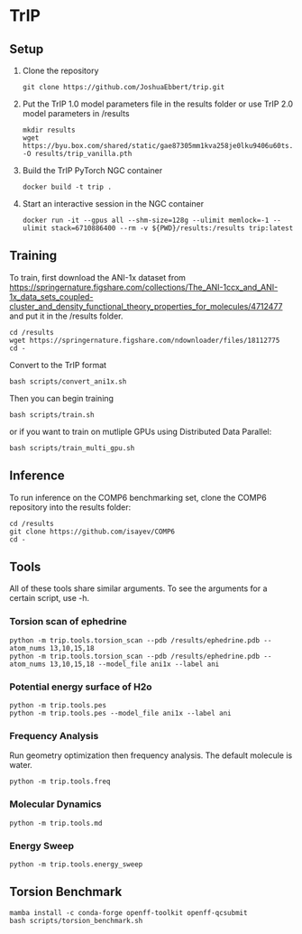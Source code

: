 # TrIP

## Setup

1. Clone the repository
    ```
    git clone https://github.com/JoshuaEbbert/trip.git
    ```
    
2. Put the TrIP 1.0 model parameters file in the results folder or use TrIP 2.0 model parameters in /results

    ```
    mkdir results
    wget https://byu.box.com/shared/static/gae87305mm1kva258je0lku9406u60ts.pth -O results/trip_vanilla.pth
    ```

3. Build the TrIP PyTorch NGC container
    ```
    docker build -t trip .
    ```

4. Start an interactive session in the NGC container
    ```
    docker run -it --gpus all --shm-size=128g --ulimit memlock=-1 --ulimit stack=6710886400 --rm -v ${PWD}/results:/results trip:latest
    ```

## Training

To train, first download the ANI-1x dataset from https://springernature.figshare.com/collections/The_ANI-1ccx_and_ANI-1x_data_sets_coupled-cluster_and_density_functional_theory_properties_for_molecules/4712477 and put it in the /results folder.
```
cd /results
wget https://springernature.figshare.com/ndownloader/files/18112775
cd -
```

Convert to the TrIP format

```
bash scripts/convert_ani1x.sh
```

Then you can begin training

```
bash scripts/train.sh
```

or if you want to train on mutliple GPUs using Distributed Data Parallel:
```
bash scripts/train_multi_gpu.sh
```

## Inference
To run inference on the COMP6 benchmarking set, clone the COMP6 repository into the results folder:
```
cd /results
git clone https://github.com/isayev/COMP6
cd -
```

## Tools
All of these tools share similar arguments. To see the arguments for a certain script, use -h.

### Torsion scan of ephedrine
```
python -m trip.tools.torsion_scan --pdb /results/ephedrine.pdb --atom_nums 13,10,15,18
python -m trip.tools.torsion_scan --pdb /results/ephedrine.pdb --atom_nums 13,10,15,18 --model_file ani1x --label ani
```

### Potential energy surface of H2o
```
python -m trip.tools.pes
python -m trip.tools.pes --model_file ani1x --label ani
```

### Frequency Analysis
Run geometry optimization then frequency analysis. The default molecule is water.
```
python -m trip.tools.freq
```


### Molecular Dynamics
```
python -m trip.tools.md
```

### Energy Sweep
```
python -m trip.tools.energy_sweep
```

## Torsion Benchmark
```
mamba install -c conda-forge openff-toolkit openff-qcsubmit
bash scripts/torsion_benchmark.sh
```
